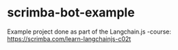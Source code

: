 # scrimba-bot-example

Example project done as part of the Langchain.js -course: https://scrimba.com/learn-langchainjs-c02t
